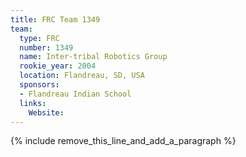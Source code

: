 ```yaml
---
title: FRC Team 1349
team:
  type: FRC
  number: 1349
  name: Inter-tribal Robotics Group
  rookie_year: 2004
  location: Flandreau, SD, USA
  sponsors:
  - Flandreau Indian School
  links:
    Website:
---
```


{% include remove_this_line_and_add_a_paragraph %}